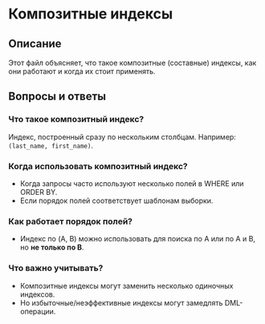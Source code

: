 # Композитные индексы

## Описание
Этот файл объясняет, что такое композитные (составные) индексы, как они работают и когда их стоит применять.

## Вопросы и ответы

### Что такое композитный индекс?
Индекс, построенный сразу по нескольким столбцам. Например: `(last_name, first_name)`.

### Когда использовать композитный индекс?
- Когда запросы часто используют несколько полей в WHERE или ORDER BY.
- Если порядок полей соответствует шаблонам выборки.

### Как работает порядок полей?
- Индекс по (A, B) можно использовать для поиска по A или по A и B, но **не только по B**.

### Что важно учитывать?
- Композитные индексы могут заменить несколько одиночных индексов.
- Но избыточные/неэффективные индексы могут замедлять DML-операции.